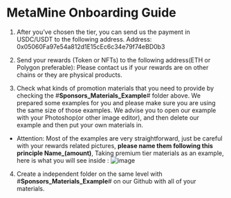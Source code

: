 # MetaMine Onboarding Guide
1. After you’ve chosen the tier, you can send us the payment in USDC/USDT to the following address. Address: 0x05060Fa97e54a812d1E15cEc6c34e79f74eBD0b3

2. Send your rewards (Token or NFTs) to the following address(ETH or Polygon preferable):
Please contact us if your rewards are on other chains or they are physical products.

3. Check what kinds of promotion materials that you need to provide by checking the #**Sponsors_Materials_Example**# folder above. We prepared some examples for you and please make sure you are using the same size of those examples. We advise you to open our example with your Photoshop(or other image editor), and then delete our example and then put your own materials in.

* Attention: Most of the examples are very straightforward, just be careful with your rewards related pictures, **please name them following this principle Name_(amount)**, Taking premium tier materials as an example, here is what you will see inside :
![image](https://user-images.githubusercontent.com/62155289/187875673-b9156016-4ca7-4532-86a1-c278a2b93a1c.png)

4. Create a independent folder on the same level with #**Sponsors_Materials_Example**# on our Github with all of your materials.
